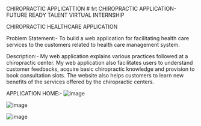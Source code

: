 CHIROPRACTIC APPLICATTION # frt
CHIROPRACTIC APPLICATION- FUTURE READY TALENT VIRTUAL INTERNSHIP

CHIROPRACTIC HEALTHCARE APPLICATION

Problem Statement:- To build a web application for facilitating health care services to the customers related to health care management system.

Description:-
My web application explains various practices followed at a chiropractic center. My web application also facilitates users to understand customer feedbacks, acquire basic chiropractic knowledge and provision to book consultation slots. The website also helps customers to learn new benefits of the services offered by the chiropractic centers.


APPLICATION HOME:-
![image](https://user-images.githubusercontent.com/116746546/198091893-0752ea4a-8ce3-466b-b327-46fab0319265.png)

![image](https://user-images.githubusercontent.com/116746546/198091930-6a56692d-5d60-413c-a049-4a02228706ab.png)

![image](https://user-images.githubusercontent.com/116746546/198091986-b249342d-3b05-4de5-9903-7f84a4e54b91.png)
